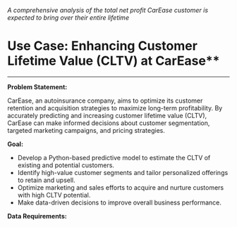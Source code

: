 *A comprehensive analysis of the total net profit CarEase customer is expected to bring over their entire lifetime*

# Use Case: Enhancing Customer Lifetime Value (CLTV) at CarEase**
---

**Problem Statement:**

CarEase, an autoinsurance company, aims to optimize its customer retention and acquisition strategies to maximize long-term profitability. By accurately predicting and increasing customer lifetime value (CLTV), CarEase can make informed decisions about customer segmentation, targeted marketing campaigns, and pricing strategies.

**Goal:**

* Develop a Python-based predictive model to estimate the CLTV of existing and potential customers.
* Identify high-value customer segments and tailor personalized offerings to retain and upsell.
* Optimize marketing and sales efforts to acquire and nurture customers with high CLTV potential.
* Make data-driven decisions to improve overall business performance.

**Data Requirements:**

<head>
    <title>CarEase Customer Dataset</title>
    <style>
        table {
            border-collapse: collapse;
            width: 100%;
        }

        th, td {
            text-align: left;
            padding: 8px;
            border-bottom: 1px solid #ddd;
        }

        th {
            background-color: #f2f2f2;
        }
    </style>
</head>
<body>
    <h2>CarEase Customer Dataset</h2>
    <table>
        <tr>
            <th>Column Name</th>
            <th>Description</th>
        </tr>
        <tr>
            <td>Customer</td>
            <td>Unique identifier for each customer</td>
        </tr>
        <tr>
            <td>State</td>
            <td>The state where the customer resides</td>
        </tr>
        <tr>
            <td>Customer Lifetime Value</td>
            <td>Estimated total revenue a customer will generate over their lifetime</td>
        </tr>
        <tr>
            <td>Response</td>
            <td>Indicates whether the customer responded to a marketing campaign</td>
        </tr>
        <tr>
            <td>Coverage</td>
            <td>The level of coverage the customer has</td>
        </tr>
        <tr>
            <td>Education</td>
            <td>The customer's educational level</td>
        </tr>
        <tr>
            <td>Effective To Date</td>
            <td>The date the customer's policy is effective</td>
        </tr>
        <tr>
            <td>EmploymentStatus</td>
            <td>The customer's employment status</td>
        </tr>
        <tr>
            <td>Gender</td>
            <td>The customer's gender</td>
        </tr>
        <tr>
            <td>Income</td>
            <td>The customer's annual income</td>
        </tr>
        <tr>
            <td>Location Code</td>
            <td>A code representing the customer's location</td>
        </tr>
        <tr>
            <td>Marital Status</td>
            <td>The customer's marital status</td>
        </tr>
        <tr>
            <td>Monthly Premium Auto</td>
            <td>The monthly premium for the customer's auto insurance policy</td>
        </tr>
        <tr>
            <td>Months Since Last Claim</td>
            <td>The number of months since the customer's last claim</td>
        </tr>
        <tr>
            <td>Months Since Policy Inception</td>
            <td>The number of months since the customer's policy began</td>
        </tr>
        <tr>
            <td>Number of Open Complaints</td>
            <td>The number of open complaints the customer has</td>
        </tr>
        <tr>
            <td>Number of Policies</td>
            <td>The number of policies the customer has with the company</td>
        </tr>
        <tr>
            <td>Policy Type</td>
            <td>The type of policy the customer has</td>
        </tr>
        <tr>
            <td>Policy</td>
            <td>The specific policy details</td>
        </tr>
        <tr>
            <td>Renew Offer Type</td>
            <td>The type of renewal offer sent to the customer</td>
        </tr>
        <tr>
            <td>Sales Channel</td>
            <td>The channel through which the customer acquired the policy</td>
        </tr>
        <tr>
            <td>Total Claim Amount</td>
            <td>The total amount of claims the customer has filed</td>
        </tr>
        <tr>
            <td>Vehicle Class</td>
            <td>The class of the customer's vehicle</td>
        </tr>
        <tr>
            <td>Vehicle Size</td>
            <td>The size of the customer's vehicle</td>
        </tr>
    </table>


**Python Libraries:**
---

* **Data Cleaning and Manipulation:**
  * Pandas, NumPy
* **Data Visualization:**
  * Matplotlib, Seaborn
* **Machine Learning:**
  * Scikit-learn, Scipy
* **Statistical Analysis:**
  * Statsmodels, Scikit-learn

**Model Development:**

1. **EDA:**
   * Describe the data graphically.
   * Make displot, distributions of the dataset.

![Displot](<Images/Screenshot (218).png>)

![Bar Chart](<Images/Screenshot (228).png>)

2. **Data Preprocessing:**
   * Handle missing values, outliers, and inconsistencies.
   * Encode categorical variables.
   * Scale numerical features.

```
# One-Hot Encoding for categorical features
cat_dum = pd.get_dummies(cat_col, drop_first=True).astype(int)
cat_dum.head()
```
![One-Hot Encoding](<Images/Screenshot (222).png>)

3. **Feature Engineering:**
   * Consider feature interactions and non-linear relationships.
   
![Linear feature](<Images/Screenshot (220).png>)

![Non linear feature](<Images/Screenshot (224).png>)

4. **Model Selection:**
   * Explore various regression models (e.g., linear regression, polynomial regression, decision trees, random forest, gradient boosting).
   
![Model selection](<Images/Screenshot (226).png>)

5. **Model Training and Evaluation:**
   * Split the data into training and testing sets.
   * Train the selected model on the training data.
   * Evaluate the model's performance using metrics like mean squared error (MSE), root mean squared error (RMSE), and R-squared.

```
# Get the best parameters
best_params = grid.best_params_
print("Best Parameters:", best_params)
```

![Best params](<Images/Screenshot (230).png>)

**Business Applications:**
---
* **Customer Segmentation:** Identify high-value, medium-value, and low-value customer segments.
* **Targeted Marketing:** Develop personalized marketing campaigns based on customer preferences and CLTV.
* **Pricing Optimization:** Implement dynamic pricing strategies to maximize revenue and customer retention.
* **Customer Retention:** Proactively identify customers at risk of churn and offer incentives to retain them.
* **Customer Acquisition:** Focus on acquiring customers with high CLTV potential.

**VERSION**
---

numpy: 1.26.4

pandas: 2.2.2

matplotlib: 3.9.1.post1

seaborn: 0.13.2

sklearn: 1.4.2

scipy: 1.13.1